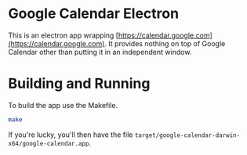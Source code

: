 # Google Calendar Electron

This is an electron app wrapping
[https://calendar.google.com](https://calendar.google.com). It provides
nothing on top of Google Calendar other than putting it in an independent
window.

# Building and Running

To build the app use the Makefile.

```sh
make
```

If you're lucky, you'll then have the file `target/google-calendar-darwin-x64/google-calendar.app`.
